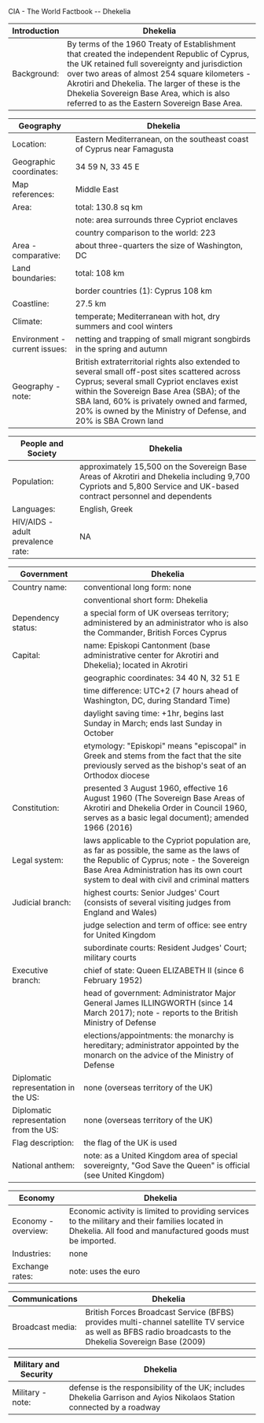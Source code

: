 CIA - The World Factbook -- Dhekelia

| Introduction | Dhekelia |
| --- | --- |
| Background: | By terms of the 1960 Treaty of Establishment that created the independent Republic of Cyprus, the UK retained full sovereignty and jurisdiction over two areas of almost 254 square kilometers - Akrotiri and Dhekelia. The larger of these is the Dhekelia Sovereign Base Area, which is also referred to as the Eastern Sovereign Base Area. |

| Geography | Dhekelia |
| --- | --- |
| Location: | Eastern Mediterranean, on the southeast coast of Cyprus near Famagusta |
| Geographic coordinates: | 34 59 N, 33 45 E |
| Map references: | Middle East |
| Area: | total: 130.8 sq km |
| | note: area surrounds three Cypriot enclaves |
| | country comparison to the world: 223 |
| Area - comparative: | about three-quarters the size of Washington, DC |
| Land boundaries: | total: 108 km |
| | border countries (1): Cyprus 108 km |
| Coastline: | 27.5 km |
| Climate: | temperate; Mediterranean with hot, dry summers and cool winters |
| Environment - current issues: | netting and trapping of small migrant songbirds in the spring and autumn |
| Geography - note: | British extraterritorial rights also extended to several small off-post sites scattered across Cyprus; several small Cypriot enclaves exist within the Sovereign Base Area (SBA); of the SBA land, 60% is privately owned and farmed, 20% is owned by the Ministry of Defense, and 20% is SBA Crown land |

| People and Society | Dhekelia |
| --- | --- |
| Population: | approximately 15,500 on the Sovereign Base Areas of Akrotiri and Dhekelia including 9,700 Cypriots and 5,800 Service and UK-based contract personnel and dependents |
| Languages: | English, Greek |
| HIV/AIDS - adult prevalence rate: | NA |

| Government | Dhekelia |
| --- | --- |
| Country name: | conventional long form: none |
| | conventional short form: Dhekelia |
| Dependency status: | a special form of UK overseas territory; administered by an administrator who is also the Commander, British Forces Cyprus |
| Capital: | name: Episkopi Cantonment (base administrative center for Akrotiri and Dhekelia); located in Akrotiri |
| | geographic coordinates: 34 40 N, 32 51 E |
| | time difference: UTC+2 (7 hours ahead of Washington, DC, during Standard Time) |
| | daylight saving time: +1hr, begins last Sunday in March; ends last Sunday in October |
| | etymology: "Episkopi" means "episcopal" in Greek and stems from the fact that the site previously served as the bishop's seat of an Orthodox diocese |
| Constitution: | presented 3 August 1960, effective 16 August 1960 (The Sovereign Base Areas of Akrotiri and Dhekelia Order in Council 1960, serves as a basic legal document); amended 1966 (2016) |
| Legal system: | laws applicable to the Cypriot population are, as far as possible, the same as the laws of the Republic of Cyprus; note - the Sovereign Base Area Administration has its own court system to deal with civil and criminal matters |
| Judicial branch: | highest courts: Senior Judges' Court (consists of several visiting judges from England and Wales) |
| | judge selection and term of office: see entry for United Kingdom |
| | subordinate courts: Resident Judges' Court; military courts |
| Executive branch: | chief of state: Queen ELIZABETH II (since 6 February 1952) |
| | head of government: Administrator Major General James ILLINGWORTH (since 14 March 2017); note - reports to the British Ministry of Defense |
| | elections/appointments: the monarchy is hereditary; administrator appointed by the monarch on the advice of the Ministry of Defense |
| Diplomatic representation in the US: | none (overseas territory of the UK) |
| Diplomatic representation from the US: | none (overseas territory of the UK) |
| Flag description: | the flag of the UK is used |
| National anthem: | note: as a United Kingdom area of special sovereignty, "God Save the Queen" is official (see United Kingdom) |

| Economy | Dhekelia |
| --- | --- |
| Economy - overview: | Economic activity is limited to providing services to the military and their families located in Dhekelia. All food and manufactured goods must be imported. |
| Industries: | none |
| Exchange rates: | note: uses the euro |

| Communications | Dhekelia |
| --- | --- |
| Broadcast media: | British Forces Broadcast Service (BFBS) provides multi-channel satellite TV service as well as BFBS radio broadcasts to the Dhekelia Sovereign Base (2009) |

| Military and Security | Dhekelia |
| --- | --- |
| Military - note: | defense is the responsibility of the UK; includes Dhekelia Garrison and Ayios Nikolaos Station connected by a roadway |

